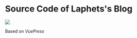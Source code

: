 # Source Code of Laphets's Blog
<img src="https://travis-ci.com/laphets/Blog.svg?token=VCzZwmz6akGJJz6ddrNF&branch=master">


Based on *VuePress*